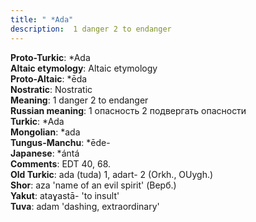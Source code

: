 ```yaml
---
title: " *Ada"
description:  1 danger 2 to endanger
---
```


<strong>Proto-Turkic</strong>:  *Ada<br>
<strong>Altaic etymology</strong>:  Altaic etymology<br>
<strong> Proto-Altaic</strong>:  *ēda<br>
<strong>Nostratic</strong>:  Nostratic<br>
<strong>Meaning</strong>:  1 danger 2 to endanger<br>
<strong>Russian meaning</strong>:  1 опасность 2 подвергать опасности<br>
<strong>Turkic</strong>:  *Ada<br>
<strong>Mongolian</strong>:  *ada<br>
<strong>Tungus-Manchu</strong>:  *ēde-<br>
<strong>Japanese</strong>:  *ántá<br>
<strong>Comments</strong>:  EDT 40, 68.<br>
<strong>Old Turkic</strong>:  ada (tuda) 1, adart- 2 (Orkh., OUygh.)<br>
<strong>Shor</strong>:  aza 'name of an evil spirit' (Верб.)<br>
<strong>Yakut</strong>:  ataɣastā- 'to insult'<br>
<strong>Tuva</strong>:  adam 'dashing, extraordinary'<br>


